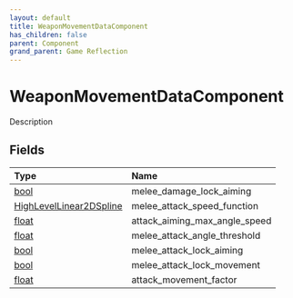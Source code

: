 ```yaml
---
layout: default
title: WeaponMovementDataComponent
has_children: false
parent: Component
grand_parent: Game Reflection
---
```

# WeaponMovementDataComponent
Description 

## Fields
| Type | Name |
|:-------------|:--------------|
| [bool](/game-reflection/components/bool.md) | melee_damage_lock_aiming |
| [HighLevelLinear2DSpline](/game-reflection/components/high_level_linear2_d_spline.md) | melee_attack_speed_function |
| [float](/game-reflection/components/float.md) | attack_aiming_max_angle_speed |
| [float](/game-reflection/components/float.md) | melee_attack_angle_threshold |
| [bool](/game-reflection/components/bool.md) | melee_attack_lock_aiming |
| [bool](/game-reflection/components/bool.md) | melee_attack_lock_movement |
| [float](/game-reflection/components/float.md) | attack_movement_factor |
